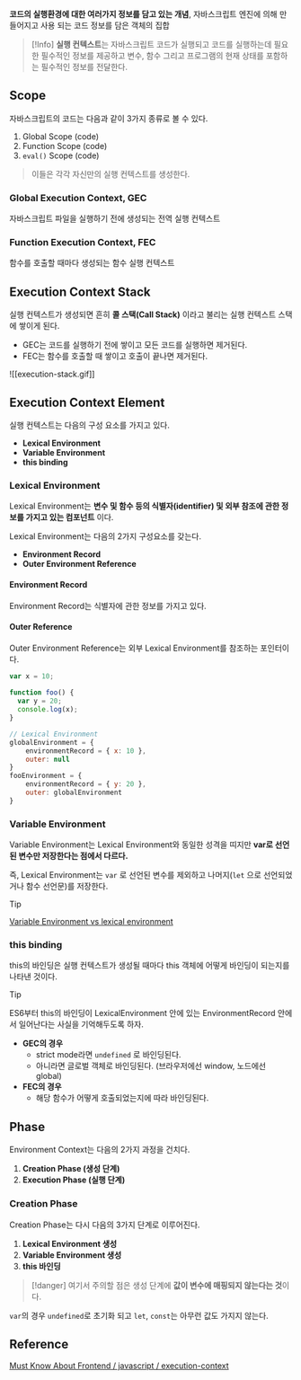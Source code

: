 **코드의 실행환경에 대한 여러가지 정보를 담고 있는 개념**, 자바스크립트 엔진에 의해 만들어지고 사용 되는 코드 정보를 담은 객체의 집합

> [!Info]
> **실행 컨텍스트**는 자바스크립트 코드가 실행되고 코드를 실행하는데 필요한 필수적인 정보를 제공하고 변수, 함수 그리고 프로그램의 현재 상태를 포함하는 필수적인 정보를 전달한다.

## Scope
자바스크립트의 코드는 다음과 같이 3가지 종류로 볼 수 있다.

1. Global Scope (code)
2. Function Scope (code)
3. `eval()` Scope (code)

> 이들은 각각 자신만의 실행 컨텍스트를 생성한다.

### Global Execution Context, GEC
자바스크립트 파일을 실행하기 전에 생성되는 전역 실행 컨텍스트
### Function Execution Context, FEC
함수를 호출할 때마다 생성되는 함수 실행 컨텍스트

## Execution Context Stack
실행 컨텍스트가 생성되면 흔히 **콜 스택(Call Stack)** 이라고 불리는 실행 컨텍스트 스택에 쌓이게 된다.

- GEC는 코드를 실행하기 전에 쌓이고 모든 코드를 실행하면 제거된다.
- FEC는 함수를 호출할 때 쌓이고 호출이 끝나면 제거된다.

![[execution-stack.gif]]

## Execution Context Element
실행 컨텍스트는 다음의 구성 요소를 가지고 있다.
- **Lexical Environment**
- **Variable Environment**
- **this binding**

### Lexical Environment
Lexical Environment는 **변수 및 함수 등의 식별자(identifier) 및 외부 참조에 관한 정보를 가지고 있는 컴포넌트** 이다.

Lexical Environment는 다음의 2가지 구성요소를 갖는다.
- **Environment Record**
- **Outer Environment Reference**

#### Environment Record
Environment Record는 식별자에 관한 정보를 가지고 있다.

#### Outer Reference
Outer Environment Reference는 외부 Lexical Environment를 참조하는 포인터이다. 

```js
var x = 10;
 
function foo() {
  var y = 20;
  console.log(x);
}
```

```js
// Lexical Environment
globalEnvironment = {
	environmentRecord = { x: 10 },
	outer: null
}
fooEnvironment = {
	environmentRecord = { y: 20 },
	outer: globalEnvironment
}
```

### Variable Environment
Variable Environment는 Lexical Environment와 동일한 성격을 띠지만 **var로 선언된 변수만 저장한다는 점에서 다르다.**

즉, Lexical Environment는 `var` 로 선언된 변수를 제외하고 나머지(`let` 으로 선언되었거나 함수 선언문)를 저장한다.

> [!tip]
> [Variable Environment vs lexical environment](https://stackoverflow.com/questions/23948198/variable-environment-vs-lexical-environment)

### this binding
this의 바인딩은 실행 컨텍스트가 생성될 때마다 this 객체에 어떻게 바인딩이 되는지를 나타낸 것이다. 

> [!tip]
> ES6부터 this의 바인딩이 LexicalEnvironment 안에 있는 EnvironmentRecord 안에서 일어난다는 사실을 기억해두도록 하자.

- **GEC의 경우**
    - strict mode라면 `undefined` 로 바인딩된다.
    - 아니라면 글로벌 객체로 바인딩된다. (브라우저에선 window, 노드에선 global)
- **FEC의 경우**
    - 해당 함수가 어떻게 호출되었는지에 따라 바인딩된다.

## Phase 
Environment Context는 다음의 2가지 과정을 건치다.

1. **Creation Phase (생성 단계)**
2. **Execution Phase (실행 단계)**

### Creation Phase
Creation Phase는 다시 다음의 3가지 단계로 이루어진다.

1. **Lexical Environment 생성**
2. **Variable Environment 생성**
3. **this 바인딩**

> [!danger]
> 여기서 주의할 점은 생성 단계에 **값이 변수에 매핑되지 않는다는 것**이다.

`var`의 경우 `undefined`로 초기화 되고 `let`, `const`는 아무런 값도 가지지 않는다.






## Reference
[Must Know About Frontend / javascript / execution-context](https://github.com/baeharam/Must-Know-About-Frontend/blob/main/Notes/javascript/execution-context.md)